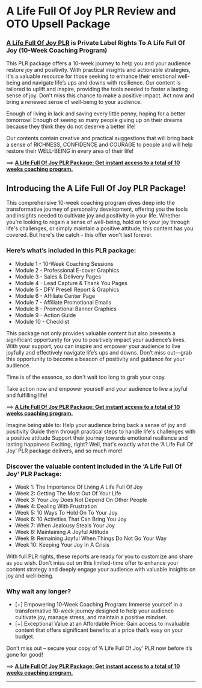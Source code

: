 # A Life Full Of Joy PLR Review and OTO Upsell Package 

### [A Life Full Of Joy PLR](https://jvupsell.com/2025/02/a-life-full-of-joy-plr-review-and-oto/) is Private Label Rights To A Life Full Of Joy (10-Week Coaching Program)

This PLR package offers a 10-week journey to help you and your audience restore joy and positivity. With practical insights and actionable strategies, it's a valuable resource for those seeking to enhance their emotional well-being and navigate life’s ups and downs with resilience.
Our content is tailored to uplift and inspire, providing the tools needed to foster a lasting sense of joy. Don’t miss this chance to make a positive impact. Act now and bring a renewed sense of well-being to your audience.

Enough of living in lack and saving every little penny, hoping for a better tomorrow! Enough of seeing so many people giving up on their dreams because they think they do not deserve a better life!

Our contents contain creative and practical suggestions that will bring back a sense of RICHNESS, CONFIDENCE and COURAGE to people and will help restore their WELL-BEING in every area of their life!

==> [**A Life Full Of Joy PLR Package: Get instant access to a total of 10 weeks coaching program.**](https://warriorplus.com/o2/a/lnt2p63/0)

## Introducing the A Life Full Of Joy PLR Package!

This comprehensive 10-week coaching program dives deep into the transformative journey of personality development, offering you the tools and insights needed to cultivate joy and positivity in your life.
Whether you're looking to regain a sense of well-being, hold on to your joy through life's challenges, or simply maintain a positive attitude, this content has you covered.
But here's the catch - this offer won't last forever.

### Here’s what’s included in this PLR package:
- Module 1 - 10-Week Coaching Sessions
- Module 2 - Professional E-cover Graphics
- Module 3 - Sales & Delivery Pages
- Module 4 - Lead Capture & Thank You Pages
- Module 5 - DFY Presell Report & Graphics
- Module 6 - Affiliate Center Page
- Module 7 - Affiliate Promotional Emails
- Module 8 - Promotional Banner Graphics
- Module 9 - Action Guide
- Module 10 - Checklist

This package not only provides valuable content but also presents a significant opportunity for you to positively impact your audience’s lives.
With your support, you can inspire and empower your audience to live joyfully and effectively navigate life’s ups and downs.
Don’t miss out—grab this opportunity to become a beacon of positivity and guidance for your audience.

Time is of the essence, so don't wait too long to grab your copy.

Take action now and empower yourself and your audience to live a joyful and fulfilling life!

==> [**A Life Full Of Joy PLR Package: Get instant access to a total of 10 weeks coaching program.**](https://warriorplus.com/o2/a/lnt2p63/0)

Imagine being able to: Help your audience bring back a sense of joy and positivity Guide them through practical steps to handle life's challenges with a positive attitude Support their journey towards emotional resilience and lasting happiness
Exciting, right? Well, that's exactly what the ‘A Life Full Of Joy’ PLR package delivers, and so much more!


### Discover the valuable content included in the ‘A Life Full Of Joy’ PLR Package:
- Week 1: The Importance Of Living A Life Full Of Joy
- Week 2: Getting The Most Out Of Your Life
- Week 3: Your Joy Does Not Depend On Other People
- Week 4: Dealing With Frustration
- Week 5: 10 Ways To Hold On To Your Joy
- Week 6: 10 Activities That Can Bring You Joy
- Week 7: When Jealousy Steals Your Joy
- Week 8: Maintaining A Joyful Attitude
- Week 9: Remaining Joyful When Things Do Not Go Your Way
- Week 10: Keeping Your Joy In A Crisis

With full PLR rights, these reports are ready for you to customize and share as you wish.
Don't miss out on this limited-time offer to enhance your content strategy and deeply engage your audience with valuable insights on joy and well-being.

### Why wait any longer?
- [+] Empowering 10-Week Coaching Program: Immerse yourself in a transformative 10-week journey designed to help your audience cultivate joy, manage stress, and maintain a positive mindset.
- [+] Exceptional Value at an Affordable Price: Gain access to invaluable content that offers significant benefits at a price that’s easy on your budget.

Don’t miss out – secure your copy of ‘A Life Full Of Joy’ PLR now before it’s gone for good!

==> [**A Life Full Of Joy PLR Package: Get instant access to a total of 10 weeks coaching program.**](https://warriorplus.com/o2/a/lnt2p63/0)


---

    
